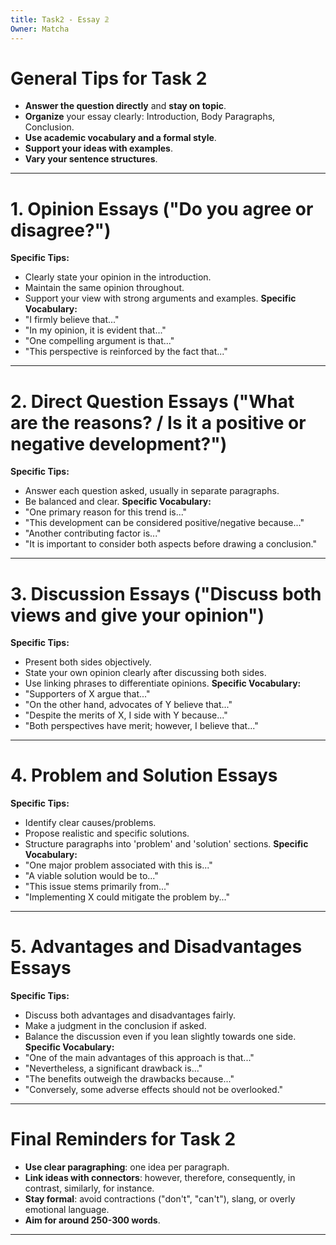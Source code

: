 ```yaml
---
title: Task2 - Essay 𝟚
Owner: Matcha
---
```

# General Tips for Task 2
- **Answer the question directly** and **stay on topic**.
- **Organize** your essay clearly: Introduction, Body Paragraphs, Conclusion.
- **Use academic vocabulary and a formal style**.
- **Support your ideas with examples**.
- **Vary your sentence structures**.
---
# 1. Opinion Essays ("Do you agree or disagree?")
**Specific Tips:**
- Clearly state your opinion in the introduction.
- Maintain the same opinion throughout.
- Support your view with strong arguments and examples.
**Specific Vocabulary:**
- "I firmly believe that..."
- "In my opinion, it is evident that..."
- "One compelling argument is that..."
- "This perspective is reinforced by the fact that..."
---
# 2. Direct Question Essays ("What are the reasons? / Is it a positive or negative development?")
**Specific Tips:**
- Answer each question asked, usually in separate paragraphs.
- Be balanced and clear.
**Specific Vocabulary:**
- "One primary reason for this trend is..."
- "This development can be considered positive/negative because..."
- "Another contributing factor is..."
- "It is important to consider both aspects before drawing a conclusion."
---
# 3. Discussion Essays ("Discuss both views and give your opinion")
**Specific Tips:**
- Present both sides objectively.
- State your own opinion clearly after discussing both sides.
- Use linking phrases to differentiate opinions.
**Specific Vocabulary:**
- "Supporters of X argue that..."
- "On the other hand, advocates of Y believe that..."
- "Despite the merits of X, I side with Y because..."
- "Both perspectives have merit; however, I believe that..."
---
# 4. Problem and Solution Essays
**Specific Tips:**
- Identify clear causes/problems.
- Propose realistic and specific solutions.
- Structure paragraphs into 'problem' and 'solution' sections.
**Specific Vocabulary:**
- "One major problem associated with this is..."
- "A viable solution would be to..."
- "This issue stems primarily from..."
- "Implementing X could mitigate the problem by..."
---
# 5. Advantages and Disadvantages Essays
**Specific Tips:**
- Discuss both advantages and disadvantages fairly.
- Make a judgment in the conclusion if asked.
- Balance the discussion even if you lean slightly towards one side.
**Specific Vocabulary:**
- "One of the main advantages of this approach is that..."
- "Nevertheless, a significant drawback is..."
- "The benefits outweigh the drawbacks because..."
- "Conversely, some adverse effects should not be overlooked."
---
# Final Reminders for Task 2
- **Use clear paragraphing**: one idea per paragraph.
- **Link ideas with connectors**: however, therefore, consequently, in contrast, similarly, for instance.
- **Stay formal**: avoid contractions ("don't", "can't"), slang, or overly emotional language.
- **Aim for around 250-300 words**.
---
